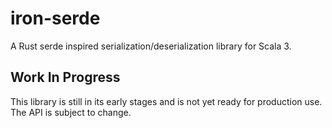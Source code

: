 # iron-serde

A Rust serde inspired serialization/deserialization library for Scala 3.

## Work In Progress

This library is still in its early stages and is not yet ready for production use. The API is subject to change.
